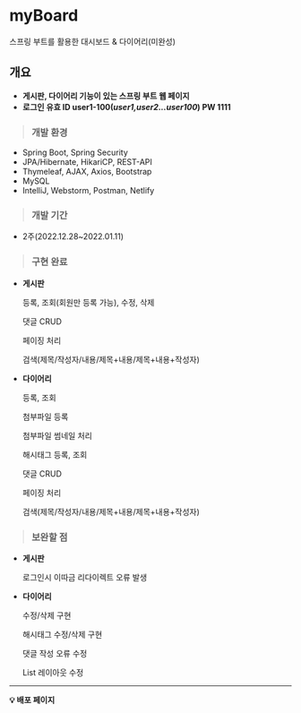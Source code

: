 # myBoard
스프링 부트를 활용한 대시보드 &amp; 다이어리(미완성)

## **개요**

- **게시판, 다이어리 기능이 있는 스프링 부트 웹 페이지**
- **로그인 유효 ID user1-100(***user1,user2...user100***) PW 1111**

> ### **개발 환경**
> 
- Spring Boot, Spring Security
- JPA/Hibernate, HikariCP, REST-API
- Thymeleaf, AJAX, Axios, Bootstrap
- MySQL
- IntelliJ, Webstorm, Postman, Netlify

> ### **개발 기간**
> 
- 2주(2022.12.28~2022.01.11)

> ### **구현 완료**
> 
- **게시판**
    
    등록, 조회(회원만 등록 가능), 수정, 삭제
    
    댓글 CRUD
    
    페이징 처리
    
    검색(제목/작성자/내용/제목+내용/제목+내용+작성자)
    
- **다이어리**
    
    등록, 조회
    
    첨부파일 등록
    
    첨부파일 썸네일 처리
    
    해시태그 등록, 조회
    
    댓글 CRUD
    
    페이징 처리
    
    검색(제목/작성자/내용/제목+내용/제목+내용+작성자)
    

> ### **보완할 점**
> 
- **게시판**
        
    로그인시 이따금 리다이렉트 오류 발생
    
- **다이어리**
    
    수정/삭제 구현
    
    해시태그 수정/삭제 구현
    
    댓글 작성 오류 수정
    
    List 레이아웃 수정
    
---

**💡 배포 페이지**
